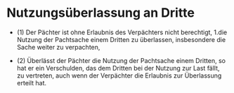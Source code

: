 # Nutzungsüberlassung an Dritte

- (1) Der Pächter ist ohne Erlaubnis des Verpächters nicht berechtigt, 1.die Nutzung der Pachtsache einem Dritten zu überlassen, insbesondere die Sache weiter zu verpachten,

- (2) Überlässt der Pächter die Nutzung der Pachtsache einem Dritten, so hat er ein Verschulden, das dem Dritten bei der Nutzung zur Last fällt, zu vertreten, auch wenn der Verpächter die Erlaubnis zur Überlassung erteilt hat.

